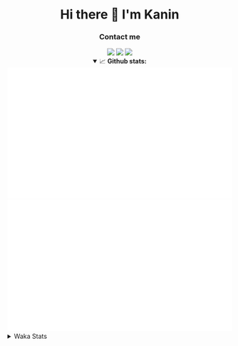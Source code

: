<div align="center">
 <h1>Hi there 👋 I'm Kanin</h1>
 <h3>Contact me</h3>
 <a href="mailto:im@kanin.dev"><img src="https://img.shields.io/badge/gmail-%23D14836.svg?&style=for-the-badge&logo=gmail&logoColor=white"/></a>
 <a href="https://twitter.com/KaninDev"><img src="https://img.shields.io/badge/twitter-%231DA1F2.svg?&style=for-the-badge&logo=twitter&logoColor=white"/></a>
 <a href="https://www.linkedin.com/in/KaninDev"><img src="https://img.shields.io/badge/linkedin-%230077B5.svg?&style=for-the-badge&logo=linkedin&logoColor=white"/></a>
<details open>
  <summary>📈 <b>Github stats:</b></summary>
  <img src="https://github.com/Kanin/Kanin/blob/master/scripts/GitHubStats/generated/overview.svg"/>
  <img src="https://github.com/Kanin/Kanin/blob/master/scripts/GitHubStats/generated/languages.svg"/>
</details>
</div>

<details>
 <summary>Waka Stats</summary>

<!--START_SECTION:waka-->
![Profile Views](http://img.shields.io/badge/Profile%20Views-15-blue)

![Lines of code](https://img.shields.io/badge/From%20Hello%20World%20I%27ve%20Written-29704%20lines%20of%20code-blue)

**🐱 My Github Data** 

> 🏆 73 Contributions in the Year 2021
 > 
> 📦 34.6 kB Used in Github's Storage 
 > 
> 🚫 Not Opted to Hire
 > 
> 📜 8 Public Repositories 
 > 
> 🔑 5 Private Repositories  
 > 
**I'm an Early 🐤** 

```text
🌞 Morning    92 commits     █████░░░░░░░░░░░░░░░░░░░░   20.35% 
🌆 Daytime    144 commits    ████████░░░░░░░░░░░░░░░░░   31.86% 
🌃 Evening    107 commits    ██████░░░░░░░░░░░░░░░░░░░   23.67% 
🌙 Night      109 commits    ██████░░░░░░░░░░░░░░░░░░░   24.12%

```
📅 **I'm Most Productive on Monday** 

```text
Monday       90 commits     █████░░░░░░░░░░░░░░░░░░░░   19.91% 
Tuesday      48 commits     ██░░░░░░░░░░░░░░░░░░░░░░░   10.62% 
Wednesday    87 commits     ████░░░░░░░░░░░░░░░░░░░░░   19.25% 
Thursday     55 commits     ███░░░░░░░░░░░░░░░░░░░░░░   12.17% 
Friday       47 commits     ██░░░░░░░░░░░░░░░░░░░░░░░   10.4% 
Saturday     50 commits     ██░░░░░░░░░░░░░░░░░░░░░░░   11.06% 
Sunday       75 commits     ████░░░░░░░░░░░░░░░░░░░░░   16.59%

```


📊 **This Week I Spent My Time On** 

```text
⌚︎ Time Zone: America/New_York

💬 Programming Languages: 
Python                   21 hrs 55 mins      ██████████████████████░░░   87.52% 
SCSS                     2 hrs 2 mins        ██░░░░░░░░░░░░░░░░░░░░░░░   8.15% 
YAML                     54 mins             █░░░░░░░░░░░░░░░░░░░░░░░░   3.65% 
SQL                      7 mins              ░░░░░░░░░░░░░░░░░░░░░░░░░   0.48% 
Other                    3 mins              ░░░░░░░░░░░░░░░░░░░░░░░░░   0.21%

🔥 Editors: 
PyCharm                  23 hrs              ███████████████████████░░   91.85% 
IntelliJ                 2 hrs 2 mins        ██░░░░░░░░░░░░░░░░░░░░░░░   8.15%

🐱‍💻 Projects: 
CGLS                     18 hrs 6 mins       ██████████████████░░░░░░░   72.27% 
Naila.py                 4 hrs 54 mins       █████░░░░░░░░░░░░░░░░░░░░   19.58% 
Kanin                    2 hrs 2 mins        ██░░░░░░░░░░░░░░░░░░░░░░░   8.15%

💻 Operating System: 
Linux                    25 hrs 3 mins       █████████████████████████   100.0%

```

**I Mostly Code in Python** 

```text
Python                   20 repos            ███████████████████░░░░░░   76.92% 
JavaScript               3 repos             ███░░░░░░░░░░░░░░░░░░░░░░   11.54% 
Kotlin                   1 repo              █░░░░░░░░░░░░░░░░░░░░░░░░   3.85% 
HTML                     1 repo              █░░░░░░░░░░░░░░░░░░░░░░░░   3.85% 
Java                     1 repo              █░░░░░░░░░░░░░░░░░░░░░░░░   3.85%

```


**Timeline**

![Chart not found](https://raw.githubusercontent.com/Kanin/Kanin/master/charts/bar_graph.png) 


<!--END_SECTION:waka-->
</details>

